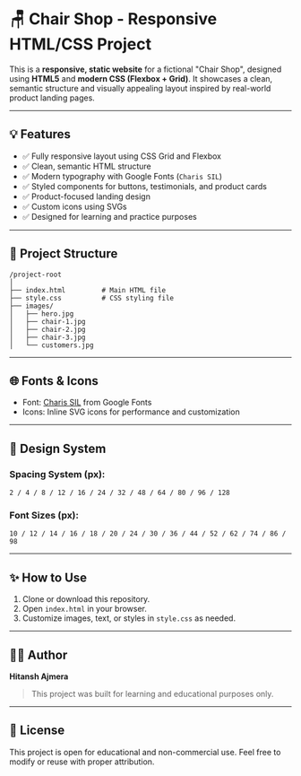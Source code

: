 # 🪑 Chair Shop - Responsive HTML/CSS Project

This is a **responsive, static website** for a fictional "Chair Shop", designed using **HTML5** and **modern CSS (Flexbox + Grid)**. It showcases a clean, semantic structure and visually appealing layout inspired by real-world product landing pages.

---

## 💡 Features

* ✅ Fully responsive layout using CSS Grid and Flexbox
* ✅ Clean, semantic HTML structure
* ✅ Modern typography with Google Fonts (`Charis SIL`)
* ✅ Styled components for buttons, testimonials, and product cards
* ✅ Product-focused landing design
* ✅ Custom icons using SVGs
* ✅ Designed for learning and practice purposes

---

## 📁 Project Structure

```
/project-root
│
├── index.html         # Main HTML file
├── style.css          # CSS styling file
├── images/
│   ├── hero.jpg
│   ├── chair-1.jpg
│   ├── chair-2.jpg
│   ├── chair-3.jpg
│   └── customers.jpg
```

---

## 🌐 Fonts & Icons

* Font: [Charis SIL](https://fonts.google.com/specimen/Charis+SIL) from Google Fonts
* Icons: Inline SVG icons for performance and customization

---

## 📐 Design System

### Spacing System (px):

`2 / 4 / 8 / 12 / 16 / 24 / 32 / 48 / 64 / 80 / 96 / 128`

### Font Sizes (px):

`10 / 12 / 14 / 16 / 18 / 20 / 24 / 30 / 36 / 44 / 52 / 62 / 74 / 86 / 98`

---

## ✨ How to Use

1. Clone or download this repository.
2. Open `index.html` in your browser.
3. Customize images, text, or styles in `style.css` as needed.

---

## 👨‍🎓 Author

**Hitansh Ajmera**

> This project was built for learning and educational purposes only.

---

## 📝 License

This project is open for educational and non-commercial use.
Feel free to modify or reuse with proper attribution.


